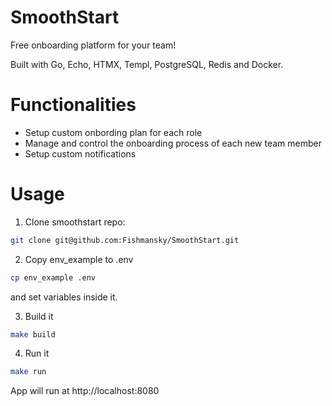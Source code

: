 # SmoothStart

Free onboarding platform for your team!

Built with Go, Echo, HTMX, Templ, PostgreSQL, Redis and Docker.

# Functionalities

- Setup custom onbording plan for each role
- Manage and control the onboarding process of each new team member
- Setup custom notifications

# Usage

1. Clone smoothstart repo:
```bash
git clone git@github.com:Fishmansky/SmoothStart.git
```

2. Copy env_example to .env
```bash
cp env_example .env
```
and set variables inside it.

3. Build it
```bash
make build
```

4. Run it
```bash
make run
```

App will run at http://localhost:8080
